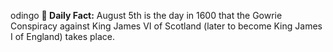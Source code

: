 odingo
**<b>📌 Daily Fact:</b>** August 5th is the day in 1600 that the Gowrie Conspiracy against King James VI of Scotland (later to become King James I of England) takes place.
